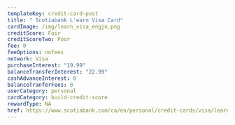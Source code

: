 ```yaml
---
templateKey: credit-card-post
title: " Scotiabank L'earn Visa Card"
cardImage: /img/learn_visa_engjn.png
creditScore: Fair
creditScoreTwo: Poor
fee: 0
feeOptions: nofees
network: Visa
purchaseInterest: "19.99"
balanceTransferInterest: "22.99"
cashAdvanceInterest: 0
balanceTranferFees: 0
userCategory: personal
cardCategory: build-credit-score
rewardType: NA
href: https://www.scotiabank.com/ca/en/personal/credit-cards/visa/learn-student-card.html
---
```

